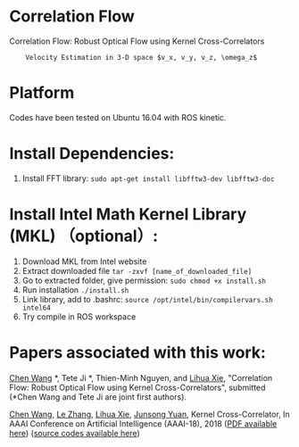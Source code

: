 # Correlation Flow
Correlation Flow: Robust Optical Flow using Kernel Cross-Correlators

    	Velocity Estimation in 3-D space $v_x, v_y, v_z, \omega_z$

# Platform
  Codes have been tested on Ubuntu 16.04 with ROS kinetic.
  
# Install Dependencies:
  1. Install FFT library: 
	```
	sudo apt-get install libfftw3-dev libfftw3-doc
	```

# Install Intel Math Kernel Library (MKL) （optional）:

  1. Download MKL from Intel website
  2. Extract downloaded file 
  	```
  	tar -zxvf [name_of_downloaded_file]
  	```
  3. Go to extracted folder, give permission: 
  	```
  	sudo chmod +x install.sh
  	```
  4. Run installation 
	```
  	./install.sh
  	```
  5. Link library, add to .bashrc: 
  	```
  	source /opt/intel/bin/compilervars.sh intel64
  	```
  6. Try compile in ROS workspace

# Papers associated with this work:
#### 

[Chen Wang](http://wangchen.online) *, Tete Ji *, Thien-Minh Nguyen, and [Lihua Xie](http://www.ntu.edu.sg/home/elhxie/), "Correlation Flow: Robust Optical Flow using Kernel Cross-Correlators", submitted (*Chen Wang and Tete Ji are joint first authors).

[Chen Wang](http://wangchen.online), [Le Zhang](https://sites.google.com/site/zhangleuestc/home), [Lihua Xie](http://www.ntu.edu.sg/home/elhxie/), [Junsong Yuan](http://www.ntu.edu.sg/home/jsyuan/), Kernel Cross-Correlator, In AAAI Conference on Artificial Intelligence (AAAI-18), 2018 ([PDF available here](https://arxiv.org/pdf/1709.05936.pdf))   ([source codes available here](https://github.com/wang-chen/KCC))
